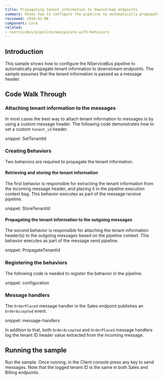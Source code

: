 ```yaml
---
title: Propagating tenant information to downstream endpoints
summary: Shows how to configure the pipeline to automatically propagate tenant information to downstream endpoints
reviewed: 2019-02-08
component: Core
related:
- nservicebus/pipeline/manipulate-with-behaviors
---
```



## Introduction

This sample shows how to configure the NServiceBus pipeline to automatically propagate tenant information to downstream endpoints. The sample assumes that the tenant information is passed as a message header.


## Code Walk Through


### Attaching tenant information to the messages

In most cases the best way to attach tenant information to messages is by using a custom message header. The following code demonstrates how to set a custom `tenant_id` header.

snippet: SetTenantId


### Creating Behaviors

Two behaviors are required to propagate the tenant information.


#### Retrieving and storing the tenant information

The first behavior is responsible for extracting the tenant information from the incoming message header, and placing it in the pipeline execution context bag. This behavior executes as part of the message receive pipeline.

snippet: StoreTenantId


#### Propagating the tenant information to the outgoing messages

The second behavior is responsible for attaching the tenant information header(s) to the outgoing messages based on the pipeline context. This behavior executes as part of the message send pipeline.

snippet: PropagateTenantId


### Registering the behaviors

The following code is needed to register the behavior in the pipeline.

snippet: configuration


### Message handlers

The `OrderPlaced` message handler in the Sales endpoint publishes an `OrderAccepted` event.

snippet: message-handlers

In addition to that, both `OrderAccepted` and `OrderPlaced` message handlers log the tenant ID header value extracted from the incoming message.


## Running the sample

Run the sample. Once running, in the Client console press any key to send messages. Note that the logged tenant ID is the same in both Sales and Billing endpoints.
